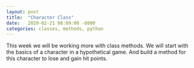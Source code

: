 ```yaml
---
layout: post
title:  "Character Class"
date:   2020-02-21 08:09:00 -0800
categories: classes, methods, python
---
```

This week we will be working more with class methods.  We will start with the basics of a character in a hypothetical game.  And build a method for this character to lose and gain hit points.